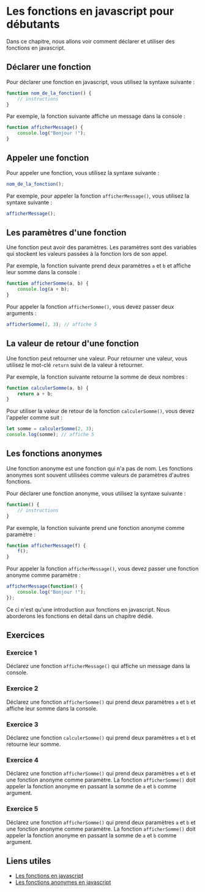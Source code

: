 # Les fonctions en javascript pour débutants

Dans ce chapitre, nous allons voir comment déclarer et utiliser des fonctions en javascript.

## Déclarer une fonction

Pour déclarer une fonction en javascript, vous utilisez la syntaxe suivante :

```javascript
function nom_de_la_fonction() {
    // instructions
}
```

Par exemple, la fonction suivante affiche un message dans la console :

```javascript
function afficherMessage() {
    console.log("Bonjour !");
}
```

## Appeler une fonction

Pour appeler une fonction, vous utilisez la syntaxe suivante :

```javascript
nom_de_la_fonction();
```

Par exemple, pour appeler la fonction `afficherMessage()`, vous utilisez la syntaxe suivante :

```javascript
afficherMessage();
```

## Les paramètres d'une fonction

Une fonction peut avoir des paramètres. Les paramètres sont des variables qui stockent les valeurs passées à la fonction lors de son appel.

Par exemple, la fonction suivante prend deux paramètres `a` et `b` et affiche leur somme dans la console :

```javascript
function afficherSomme(a, b) {
    console.log(a + b);
}
```

Pour appeler la fonction `afficherSomme()`, vous devez passer deux arguments :

```javascript
afficherSomme(2, 3); // affiche 5
```

## La valeur de retour d'une fonction

Une fonction peut retourner une valeur. Pour retourner une valeur, vous utilisez le mot-clé `return` suivi de la valeur à retourner.

Par exemple, la fonction suivante retourne la somme de deux nombres :

```javascript
function calculerSomme(a, b) {
    return a + b;
}
```

Pour utiliser la valeur de retour de la fonction `calculerSomme()`, vous devez l'appeler comme suit :

```javascript
let somme = calculerSomme(2, 3);
console.log(somme); // affiche 5
```

## Les fonctions anonymes

Une fonction anonyme est une fonction qui n'a pas de nom. 
Les fonctions anonymes sont souvent utilisées comme valeurs de paramètres d'autres fonctions.

Pour déclarer une fonction anonyme, vous utilisez la syntaxe suivante :

```javascript
function() {
    // instructions
}
```

Par exemple, la fonction suivante prend une fonction anonyme comme paramètre :

```javascript
function afficherMessage(f) {
    f();
}
```

Pour appeler la fonction `afficherMessage()`, vous devez passer une fonction anonyme comme paramètre :

```javascript
afficherMessage(function() {
    console.log("Bonjour !");
});
```

Ce ci n'est qu'une introduction aux fonctions en javascript. Nous aborderons les fonctions en détail dans un chapitre dédié.

## Exercices

### Exercice 1

Déclarez une fonction `afficherMessage()` qui affiche un message dans la console.

### Exercice 2

Déclarez une fonction `afficherSomme()` qui prend deux paramètres `a` et `b` et affiche leur somme dans la console.

### Exercice 3

Déclarez une fonction `calculerSomme()` qui prend deux paramètres `a` et `b` et retourne leur somme.

### Exercice 4

Déclarez une fonction `afficherSomme()` qui prend deux paramètres `a` et `b` et une fonction anonyme comme paramètre. La fonction `afficherSomme()` doit appeler la fonction anonyme en passant la somme de `a` et `b` comme argument.

### Exercice 5

Déclarez une fonction `afficherSomme()` qui prend deux paramètres `a` et `b` et une fonction anonyme comme paramètre. La fonction `afficherSomme()` doit appeler la fonction anonyme en passant la somme de `a` et `b` comme argument.


## Liens utiles

- [Les fonctions en javascript](https://developer.mozilla.org/fr/docs/Web/JavaScript/Guide/Fonctions)
- [Les fonctions anonymes en javascript](https://developer.mozilla.org/fr/docs/Web/JavaScript/Guide/Fonctions#Fonctions_anonymes)
